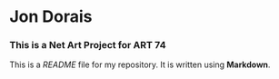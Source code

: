 # Jon Dorais
### This is a Net Art Project for ART 74

This is a *README* file for my repository. It is written using **Markdown**.
